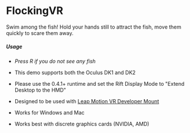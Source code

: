 FlockingVR
==========

Swim among the fish! Hold your hands still to attract the fish, move them quickly to scare them away.

##### Usage

* *Press R if you do not see any fish*

* This demo supports both the Oculus DK1 and DK2
* Please use the 0.4.1+ runtime and set the Rift Display Mode to "Extend Desktop to the HMD"
* Designed to be used with [Leap Motion VR Developer Mount](https://developer.leapmotion.com/vr)
* Works for Windows and Mac
* Works best with discrete graphics cards (NVIDIA, AMD)
